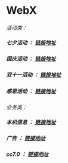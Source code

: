 # WebX

*活动类：*

##### 七夕活动 ：   [链接地址](https://github.com/fanyanbo/WebX-qx)

##### 国庆活动 ：   [链接地址](https://github.com/fanyanbo/WebX-gq)

##### 双十一活动 ： [链接地址](https://github.com/fanyanbo/WebX-qx)

##### 感恩活动 ：   [链接地址](https://github.com/fanyanbo/WebX-gq)



















*业务类：*

##### 本机信息 ：  [链接地址](https://github.com/fanyanbo/WebX-Info)

##### 广告 ：     [链接地址](https://github.com/fanyanbo/WebX-Ad)

##### cc7.0 ：    [链接地址](https://github.com/fanyanbo/WebX-Ad)
